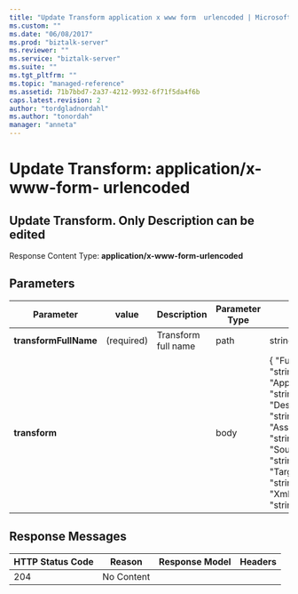 ```yaml
---
title: "Update Transform application x www form  urlencoded | Microsoft Docs"
ms.custom: ""
ms.date: "06/08/2017"
ms.prod: "biztalk-server"
ms.reviewer: ""
ms.service: "biztalk-server"
ms.suite: ""
ms.tgt_pltfrm: ""
ms.topic: "managed-reference"
ms.assetid: 71b7bbd7-2a37-4212-9932-6f71f5da4f6b
caps.latest.revision: 2
author: "tordgladnordahl"
ms.author: "tonordah"
manager: "anneta"
---
```

# Update Transform: application/x-www-form-  urlencoded
## Update Transform. Only Description can be edited							
							
  Response Content Type: **application/x-www-form-urlencoded**							
							
## Parameters							
							
							
							
Parameter|value  |Description  |Parameter Type|Data Type|							
---------|---------|---------|---------|---------							
**transformFullName** |(required)|Transform full name|path|string   |  							
**transform** |||body|{ "FullName": "string", "ApplicationName": "string", "Description": "string", "Assembly": "string", "SourceSchema": "string", "TargetSchema": "string", "XmlContent": "string" }|							
					
							
## Response Messages							
							
							
HTTP Status Code  |Reason  |Response Model  |Headers  							
---------|---------|---------|---------							
204     |  No Content       |         |        |							
